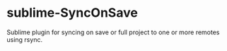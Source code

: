 # sublime-SyncOnSave

Sublime plugin for syncing on save or full project to one or more remotes using rsync.

